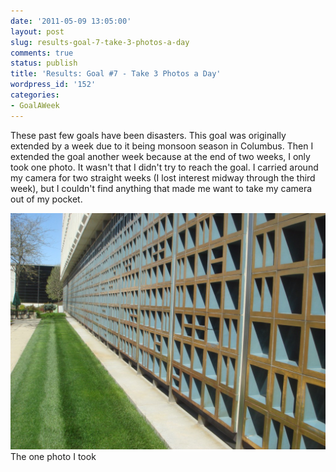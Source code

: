 ```yaml
---
date: '2011-05-09 13:05:00'
layout: post
slug: results-goal-7-take-3-photos-a-day
comments: true
status: publish
title: 'Results: Goal #7 - Take 3 Photos a Day'
wordpress_id: '152'
categories:
- GoalAWeek
---
```

<div id="goal07-rating"></div>
<script type="text/javascript">
$('#goal07-rating').raty({ readOnly: true, score: 0 , path: '{{ site.basurl }}assets/img/raty' });
</script>

These past few goals have been disasters. This goal was originally extended by a week due to it being monsoon season in Columbus. Then I extended the goal another week because at the end of two weeks, I only took one photo. It wasn't that I didn't try to reach the goal. I carried around my camera for two straight weeks (I lost interest midway through the third week), but I couldn't find anything that made me want to take my camera out of my pocket.

[![](/assets/img/posts/Goal05-1024x768.jpg)](/assets/img/posts/Goal05.jpg)
The one photo I took